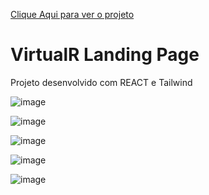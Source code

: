 <a href="https://virtual-r-react-tailwind.vercel.app/">Clique Aqui para ver o projeto</a>

<h1>VirtualR Landing Page</h1>

<p>Projeto desenvolvido com REACT e Tailwind</p>



![image](https://github.com/DevGustavoGantois/VirtualR_REACT_Tailwind/assets/123424700/accac0e6-b872-4b9b-a0d5-3038925b13e3)


![image](https://github.com/DevGustavoGantois/VirtualR_REACT_Tailwind/assets/123424700/7048c894-9a52-4ddb-a9a8-adad34cb7066)

![image](https://github.com/DevGustavoGantois/VirtualR_REACT_Tailwind/assets/123424700/5c0220fb-c925-434a-a8b6-f37fc73cb8f1)


![image](https://github.com/DevGustavoGantois/VirtualR_REACT_Tailwind/assets/123424700/d4188f5c-74b8-4226-bc1d-77444eb11e37)

![image](https://github.com/DevGustavoGantois/VirtualR_REACT_Tailwind/assets/123424700/873ed020-c6ec-4854-9738-e6d0ae245729)
